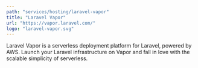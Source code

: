 ```yaml
---
path: "services/hosting/laravel-vapor"
title: "Laravel Vapor"
url: "https://vapor.laravel.com/"
logo: "laravel-vapor.svg"
---
```


Laravel Vapor is a serverless deployment platform for Laravel, powered by AWS. Launch your Laravel infrastructure on Vapor and fall in love with the scalable simplicity of serverless.
